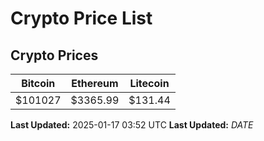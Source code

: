 # Crypto Price List

## Crypto Prices
| Bitcoin | Ethereum | Litecoin |
| ------- | -------- | -------- |
| $101027 | $3365.99 | $131.44 |
**Last Updated:** 2025-01-17 03:52 UTC
**Last Updated:** $DATE$
